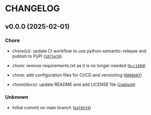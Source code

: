 # CHANGELOG



## v0.0.0 (2025-02-01)

### Chore

* chore(ci): update CI workflow to use python-semantic-release and publish to PyPI ([`1073e70`](https://github.com/bressanmarcos/ofx-generator/commit/1073e701d929d038b162376a67536bd5e08ff0d2))

* chore: remove requirements.txt as it is no longer needed ([`bcc1889`](https://github.com/bressanmarcos/ofx-generator/commit/bcc188932b82b20931738672096b581b2bb0ef0e))

* chore: add configuration files for CI/CD and versioning ([`6008b07`](https://github.com/bressanmarcos/ofx-generator/commit/6008b07f3d3aa6d5a98b7e7b28611f3ba52be6d2))

* chore(docs): update README and add LICENSE file ([`2a0ded9`](https://github.com/bressanmarcos/ofx-generator/commit/2a0ded9b1114cd18d45cd4fab71120dfe7b914a4))

### Unknown

* Initial commit on main branch ([`b4f05f4`](https://github.com/bressanmarcos/ofx-generator/commit/b4f05f4295986241a379e8e0f3454c0e59b2f11a))
